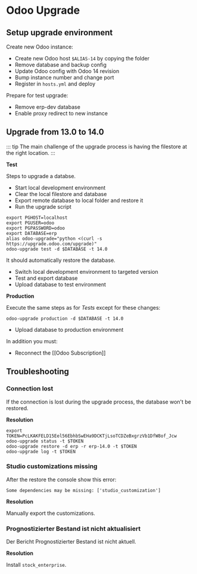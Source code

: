 # Odoo Upgrade

## Setup upgrade environment

Create new Odoo instance:
* Create new Odoo host `$ALIAS-14` by copying the folder
* Remove database and backup config
* Update Odoo config with Odoo 14 revision
* Bump instance number and change port
* Register in `hosts.yml` and deploy

Prepare for test upgrade:
* Remove erp-dev database
* Enable proxy redirect to new instance

## Upgrade from 13.0 to 14.0

::: tip
The main challenge of the upgrade process is having the filestore at the right location.
:::

**Test**

Steps to upgrade a databse.

* Start local development environment
* Clear the local filestore and database
* Export remote database to local folder and restore it
* Run the upgrade script

```
export PGHOST=localhost
export PGUSER=odoo
export PGPASSWORD=odoo
export DATABASE=erp
alias odoo-upgrade="python <(curl -s https://upgrade.odoo.com/upgrade)"
odoo-upgrade test -d $DATABASE -t 14.0
```

It should automatically restore the database.

* Switch local development environment to targeted version
* Test and export database
* Upload database to test environment

**Production**

Execute the same steps as for *Tests* except for these changes:

`odoo-upgrade production -d $DATABASE -t 14.0`

* Upload database to production environment

In addition you must:
* Reconnect the [[Odoo Subscription]]

## Troubleshooting

### Connection lost

If the connection is lost during the upgrade process, the database won't be restored.

**Resolution**

```
export TOKEN=PcLKAKFELD15Eel56EbhbSwEHa9DCKTjLsoTCDZeBxgrzVb1DfW8of_Jcw
odoo-upgrade status -t $TOKEN
odoo-upgrade restore -d erp -r erp-14.0 -t $TOKEN
odoo-upgrade log -t $TOKEN
```

### Studio customizations missing

After the restore the console show this error:

```
Some dependencies may be missing: ['studio_customization']
```

**Resolution**

Manually export the customizations.

### Prognostizierter Bestand ist nicht aktualisiert

Der Bericht Prognostizierter Bestand ist nicht aktuell.

**Resolution**

Install `stock_enterprise`.